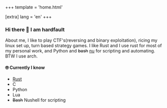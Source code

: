 +++
template = 'home.html'

[extra]
lang = 'en'
+++


### Hi there 👋 I am hardfault

About me, I like to play CTF's(reversing and binary exploitation), ricing my linux set up, turn based strategy games.
I like Rust and I use rust for most of my personal work, and Python and ~~bash~~ [nu](https://www.nushell.sh/) for scripting and automating. BTW I use arch.

#### 🤓 Currently I know
- [Rust](https://www.rust-lang.org/)
- C
- Python
- Lua
- ~~Bash~~ Nushell for scripting

